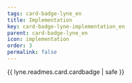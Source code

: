 ```yaml
---
tags: card-badge-lyne_en
title: Implementation
key: card-badge-lyne-implementation_en
parent: card-badge-lyne_en
icon: implementation
order: 3
permalink: false  
---
```

{{ lyne.readmes.card.cardbadge | safe }}



